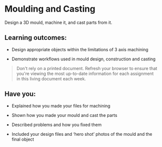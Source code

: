 # Moulding and Casting
Design a 3D mould, machine it, and cast parts from it.

## Learning outcomes:
* Design appropriate objects within the limitations of 3 axis machining

* Demonstrate workflows used in mould design, construction and casting

> Don't rely on a printed document. Refresh your browser to ensure that you're viewing the most up-to-date information for each assignment in this living document each week.

## Have you:
* Explained how you made your files for machining

* Shown how you made your mould and cast the parts

* Described problems and how you fixed them

* Included your design files and ‘hero shot’ photos of the mould and the final object
